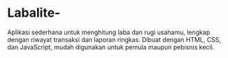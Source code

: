 # Labalite-
Aplikasi sederhana untuk menghitung laba dan rugi usahamu, lengkap dengan riwayat transaksi dan laporan ringkas. Dibuat dengan HTML, CSS, dan JavaScript, mudah digunakan untuk pemula maupun pebisnis kecil.
